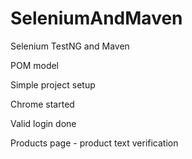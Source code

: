 # SeleniumAndMaven

Selenium TestNG and Maven

POM model

Simple project setup

Chrome started 

Valid login done

Products page - product text verification
